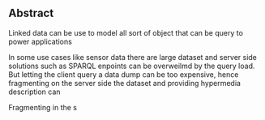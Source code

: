 ## Abstract
<!-- Context      -->
Linked data can be use to model all sort of object that can be query to power applications
<!-- Need         -->
In some use cases like sensor data there are large dataset and server side solutions such as SPARQL enpoints can be overweilmd by the query load. But letting the client query a data dump can be too expensive, hence fragmenting on the server side the dataset and providing hypermedia description can 
<!-- Task         -->
Fragmenting in the s 
<!-- Object       -->

<!-- Findings     -->

<!-- Conclusion   -->


